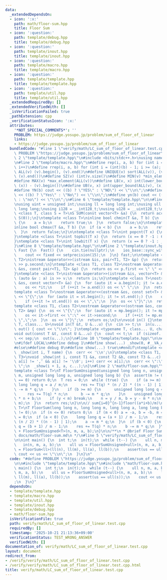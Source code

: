 ```yaml
---
data:
  _extendedDependsOn:
  - icon: ':x:'
    path: math/floor-sum.hpp
    title: Floor Sum
  - icon: ':question:'
    path: template/debug.hpp
    title: template/debug.hpp
  - icon: ':question:'
    path: template/inout.hpp
    title: template/inout.hpp
  - icon: ':question:'
    path: template/macro.hpp
    title: template/macro.hpp
  - icon: ':question:'
    path: template/template.hpp
    title: template/template.hpp
  - icon: ':question:'
    path: template/util.hpp
    title: template/util.hpp
  _extendedRequiredBy: []
  _extendedVerifiedWith: []
  _isVerificationFailed: true
  _pathExtension: cpp
  _verificationStatusIcon: ':x:'
  attributes:
    '*NOT_SPECIAL_COMMENTS*': ''
    PROBLEM: https://judge.yosupo.jp/problem/sum_of_floor_of_linear
    links:
    - https://judge.yosupo.jp/problem/sum_of_floor_of_linear
  bundledCode: "#line 1 \"verify/math/LC_sum_of_floor_of_linear.test.cpp\"\n#define\
    \ PROBLEM \"https://judge.yosupo.jp/problem/sum_of_floor_of_linear\"\n\n#line\
    \ 2 \"template/template.hpp\"\n#include <bits/stdc++.h>\nusing namespace std;\n\
    \n#line 2 \"template/macro.hpp\"\n#define rep(i, a, b) for (int i = (a); i < (int)(b);\
    \ i++)\n#define rrep(i, a, b) for (int i = (int)(b) - 1; i >= (a); i--)\n#define\
    \ ALL(v) (v).begin(), (v).end()\n#define UNIQUE(v) sort(ALL(v)), (v).erase(unique(ALL(v)),\
    \ (v).end())\n#define SZ(v) (int)v.size()\n#define MIN(v) *min_element(ALL(v))\n\
    #define MAX(v) *max_element(ALL(v))\n#define LB(v, x) int(lower_bound(ALL(v),\
    \ (x)) - (v).begin())\n#define UB(v, x) int(upper_bound(ALL(v), (x)) - (v).begin())\n\
    #define YN(b) cout << ((b) ? \"YES\" : \"NO\") << \"\\n\";\n#define Yn(b) cout\
    \ << ((b) ? \"Yes\" : \"No\") << \"\\n\";\n#define yn(b) cout << ((b) ? \"yes\"\
    \ : \"no\") << \"\\n\";\n#line 6 \"template/template.hpp\"\n\n#line 2 \"template/util.hpp\"\
    \nusing uint = unsigned int;\nusing ll = long long int;\nusing ull = unsigned\
    \ long long;\nusing i128 = __int128_t;\nusing u128 = __uint128_t;\n\ntemplate\
    \ <class T, class S = T>\nS SUM(const vector<T> &a) {\n  return accumulate(ALL(a),\
    \ S(0));\n}\ntemplate <class T>\ninline bool chmin(T &a, T b) {\n  if (a > b)\
    \ {\n    a = b;\n    return true;\n  }\n  return false;\n}\ntemplate <class T>\n\
    inline bool chmax(T &a, T b) {\n  if (a < b) {\n    a = b;\n    return true;\n\
    \  }\n  return false;\n}\n\ntemplate <class T>\nint popcnt(T x) {\n  return __builtin_popcountll(x);\n\
    }\ntemplate <class T>\nint topbit(T x) {\n  return (x == 0 ? -1 : 63 - __builtin_clzll(x));\n\
    }\ntemplate <class T>\nint lowbit(T x) {\n  return (x == 0 ? -1 : __builtin_ctzll(x));\n\
    }\n#line 8 \"template/template.hpp\"\n\n#line 2 \"template/inout.hpp\"\nstruct\
    \ Fast {\n  Fast() {\n    cin.tie(nullptr);\n    ios_base::sync_with_stdio(false);\n\
    \    cout << fixed << setprecision(15);\n  }\n} fast;\n\ntemplate <class T1, class\
    \ T2>\nistream &operator>>(istream &is, pair<T1, T2> &p) {\n  return is >> p.first\
    \ >> p.second;\n}\ntemplate <class T1, class T2>\nostream &operator<<(ostream\
    \ &os, const pair<T1, T2> &p) {\n  return os << p.first << \" \" << p.second;\n\
    }\ntemplate <class T>\nistream &operator>>(istream &is, vector<T> &a) {\n  for\
    \ (auto &v : a) is >> v;\n  return is;\n}\ntemplate <class T>\nostream &operator<<(ostream\
    \ &os, const vector<T> &a) {\n  for (auto it = a.begin(); it != a.end();) {\n\
    \    os << *it;\n    if (++it != a.end()) os << \" \";\n  }\n  return os;\n}\n\
    template <class T>\nostream &operator<<(ostream &os, const set<T> &st) {\n  os\
    \ << \"{\";\n  for (auto it = st.begin(); it != st.end();) {\n    os << *it;\n\
    \    if (++it != st.end()) os << \",\";\n  }\n  os << \"}\";\n  return os;\n}\n\
    template <class T1, class T2>\nostream &operator<<(ostream &os, const map<T1,\
    \ T2> &mp) {\n  os << \"{\";\n  for (auto it = mp.begin(); it != mp.end();) {\n\
    \    os << it->first << \":\" << it->second;\n    if (++it != mp.end()) os <<\
    \ \",\";\n  }\n  os << \"}\";\n  return os;\n}\n\nvoid in() {}\ntemplate <typename\
    \ T, class... U>\nvoid in(T &t, U &...u) {\n  cin >> t;\n  in(u...);\n}\nvoid\
    \ out() { cout << \"\\n\"; }\ntemplate <typename T, class... U, char sep = ' '>\n\
    void out(const T &t, const U &...u) {\n  cout << t;\n  if (sizeof...(u)) cout\
    \ << sep;\n  out(u...);\n}\n#line 10 \"template/template.hpp\"\n\n#line 2 \"template/debug.hpp\"\
    \n#ifdef LOCAL\n#define debug 1\n#define show(...) _show(0, #__VA_ARGS__, __VA_ARGS__)\n\
    #else\n#define debug 0\n#define show(...) true\n#endif\ntemplate <class T>\nvoid\
    \ _show(int i, T name) {\n  cerr << '\\n';\n}\ntemplate <class T1, class T2, class...\
    \ T3>\nvoid _show(int i, const T1 &a, const T2 &b, const T3 &...c) {\n  for (;\
    \ a[i] != ',' && a[i] != '\\0'; i++) cerr << a[i];\n  cerr << \":\" << b << \"\
    \ \";\n  _show(i + 1, a, c...);\n}\n#line 2 \"math/floor-sum.hpp\"\n\n// sum{i=0}^{n-1}floor((a*i+b)/m)\n\
    template <class T>\nT FloorSumUnsigned(unsigned long long n, unsigned long long\
    \ m, unsigned long long a, unsigned long long b) {\n  assert(m != 0);\n  if (n\
    \ == 0) return 0;\n  T res = 0;\n  while (true) {\n    if (a >= m) {\n      unsigned\
    \ long long q = a / m;\n      res += T(q) * (n / 2) * ((n - 1) | 1);\n      a\
    \ -= m * q;\n    }\n    if (b >= m) {\n      unsigned long long q = b / m;\n \
    \     res += T(q) * n;\n      b -= m * q;\n    }\n    unsigned long long y = a\
    \ * n + b;\n    if (y < m) break;\n    n = y / m, b = y - m * n;\n    swap(a,\
    \ m);\n  }\n  return res;\n}\n\n// sum{i=0}^{n-1}floor((a*i+b)/m)\ntemplate <class\
    \ T>\nT FloorSum(long long n, long long m, long long a, long long b) {\n  assert(m\
    \ != 0);\n  if (n <= 0) return 0;\n  if (m < 0) a = -a, b = -b, m = -m;\n  T res\
    \ = 0;\n  if (a < 0) {\n    long long q = (a + 1) / m - 1;\n    res += T(q) *\
    \ (n / 2) * ((n - 1) | 1);\n    a -= m * q;\n  }\n  if (b < 0) {\n    long long\
    \ q = (b + 1) / m - 1;\n    res += T(q) * n;\n    b -= m * q;\n  }\n  return res\
    \ + FloorSumUnsigned<T>(n, m, a, b);\n}\n\n/**\n * @brief Floor Sum\n * @docs\
    \ docs/math/floor-sum.md\n */\n#line 5 \"verify/math/LC_sum_of_floor_of_linear.test.cpp\"\
    \n\nint main() {\n  int t;\n  in(t);\n  while (t--) {\n    ull n, m, a, b;\n \
    \   in(n, m, a, b);\n    ull us = FloorSumUnsigned<ull>(n, m, a, b);\n    ll s\
    \ = FloorSum<ll>(ll(n), ll(m), ll(a), ll(b));\n    assert(us == ull(s));\n   \
    \ cout << us << \"\\n\";\n  }\n}\n"
  code: "#define PROBLEM \"https://judge.yosupo.jp/problem/sum_of_floor_of_linear\"\
    \n\n#include \"template/template.hpp\"\n#include \"math/floor-sum.hpp\"\n\nint\
    \ main() {\n  int t;\n  in(t);\n  while (t--) {\n    ull n, m, a, b;\n    in(n,\
    \ m, a, b);\n    ull us = FloorSumUnsigned<ull>(n, m, a, b);\n    ll s = FloorSum<ll>(ll(n),\
    \ ll(m), ll(a), ll(b));\n    assert(us == ull(s));\n    cout << us << \"\\n\"\
    ;\n  }\n}"
  dependsOn:
  - template/template.hpp
  - template/macro.hpp
  - template/util.hpp
  - template/inout.hpp
  - template/debug.hpp
  - math/floor-sum.hpp
  isVerificationFile: true
  path: verify/math/LC_sum_of_floor_of_linear.test.cpp
  requiredBy: []
  timestamp: '2025-10-21 21:13:36+09:00'
  verificationStatus: TEST_WRONG_ANSWER
  verifiedWith: []
documentation_of: verify/math/LC_sum_of_floor_of_linear.test.cpp
layout: document
redirect_from:
- /verify/verify/math/LC_sum_of_floor_of_linear.test.cpp
- /verify/verify/math/LC_sum_of_floor_of_linear.test.cpp.html
title: verify/math/LC_sum_of_floor_of_linear.test.cpp
---
```

